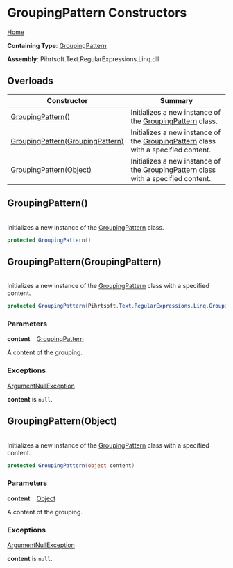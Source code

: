 # GroupingPattern Constructors

[Home](../../../../../../README.md)

**Containing Type**: [GroupingPattern](../README.md)

**Assembly**: Pihrtsoft\.Text\.RegularExpressions\.Linq\.dll

## Overloads

| Constructor | Summary |
| ----------- | ------- |
| [GroupingPattern()](#Pihrtsoft_Text_RegularExpressions_Linq_GroupingPattern__ctor) | Initializes a new instance of the [GroupingPattern](../README.md) class\. |
| [GroupingPattern(GroupingPattern)](#Pihrtsoft_Text_RegularExpressions_Linq_GroupingPattern__ctor_Pihrtsoft_Text_RegularExpressions_Linq_GroupingPattern_) | Initializes a new instance of the [GroupingPattern](../README.md) class with a specified content\. |
| [GroupingPattern(Object)](#Pihrtsoft_Text_RegularExpressions_Linq_GroupingPattern__ctor_System_Object_) | Initializes a new instance of the [GroupingPattern](../README.md) class with a specified content\. |

## GroupingPattern\(\) <a id="Pihrtsoft_Text_RegularExpressions_Linq_GroupingPattern__ctor"></a>

\
Initializes a new instance of the [GroupingPattern](../README.md) class\.

```csharp
protected GroupingPattern()
```

## GroupingPattern\(GroupingPattern\) <a id="Pihrtsoft_Text_RegularExpressions_Linq_GroupingPattern__ctor_Pihrtsoft_Text_RegularExpressions_Linq_GroupingPattern_"></a>

\
Initializes a new instance of the [GroupingPattern](../README.md) class with a specified content\.

```csharp
protected GroupingPattern(Pihrtsoft.Text.RegularExpressions.Linq.GroupingPattern content)
```

### Parameters

**content** &ensp; [GroupingPattern](../README.md)

A content of the grouping\.

### Exceptions

[ArgumentNullException](https://docs.microsoft.com/en-us/dotnet/api/system.argumentnullexception)

**content** is `null`\.

## GroupingPattern\(Object\) <a id="Pihrtsoft_Text_RegularExpressions_Linq_GroupingPattern__ctor_System_Object_"></a>

\
Initializes a new instance of the [GroupingPattern](../README.md) class with a specified content\.

```csharp
protected GroupingPattern(object content)
```

### Parameters

**content** &ensp; [Object](https://docs.microsoft.com/en-us/dotnet/api/system.object)

A content of the grouping\.

### Exceptions

[ArgumentNullException](https://docs.microsoft.com/en-us/dotnet/api/system.argumentnullexception)

**content** is `null`\.

